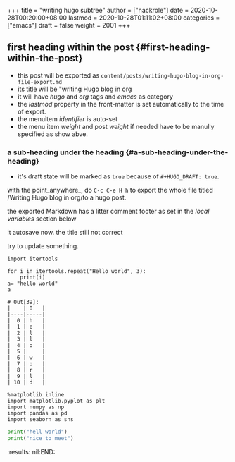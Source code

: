 +++
title = "writing hugo subtree"
author = ["hackrole"]
date = 2020-10-28T00:20:00+08:00
lastmod = 2020-10-28T01:11:02+08:00
categories = ["emacs"]
draft = false
weight = 2001
+++

## first heading within the post {#first-heading-within-the-post}

-   this post will be exported as
    `content/posts/writing-hugo-blog-in-org-file-export.md`
-   its title will be "writing Hugo blog in org
-   it will have _hugo_ and _org_ tags and _emacs_ as category
-   the _lastmod_ property in the front-matter is set automatically to the time of export.
-   the menuitem _identifier_ is auto-set
-   the menu item _weight_ and post _weight_ if needed have to be manully specified as show abve.


### a sub-heading under the heading {#a-sub-heading-under-the-heading}

-   it's draft state will be marked as `true` because of `#+HUGO_DRAFT: true`.

with the point\_anywhere\_, do `C-c C-e H h` to export the whole file titled /Writing Hugo blog in org/to a hugo post.

the exported Markdown has a litter comment footer as set in the _local variables_ section below

it autosave now.
the title still not correct

try to update something.

```ipython
import itertools

for i in itertools.repeat("Hello world", 3):
    print(i)
a= "hello world"
a
```

```ipython
# Out[39]:
|    | 0   |
|----|-----|
|  0 | h   |
|  1 | e   |
|  2 | l   |
|  3 | l   |
|  4 | o   |
|  5 |     |
|  6 | w   |
|  7 | o   |
|  8 | r   |
|  9 | l   |
| 10 | d   |
```

```ipython
%matplotlib inline
import matplotlib.pyplot as plt
import numpy as np
import pandas as pd
import seaborn as sns
```

```python
print("hell world")
print("nice to meet")
```

:results:
nil:END:
